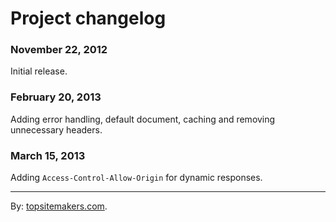 # Project changelog

### November 22, 2012

Initial release.

### February 20, 2013

Adding error handling, default document, caching and removing unnecessary headers.

### March 15, 2013

Adding `Access-Control-Allow-Origin` for dynamic responses.

<hr>

By: [topsitemakers.com](http://www.topsitemakers.com).
